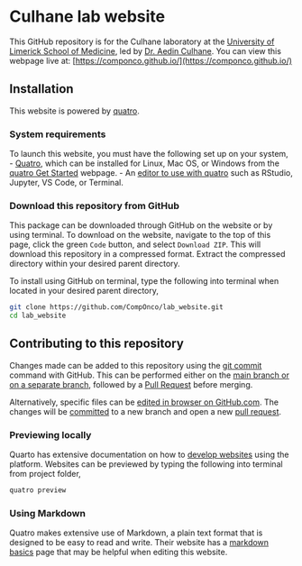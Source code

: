 # Culhane lab website

This GitHub repository is for the Culhane laboratory at the [University of Limerick School of Medicine](https://www.ul.ie/medicine/), led by [Dr. Aedin Culhane](https://www.ul.ie/medicine/about/staff/academic-faculty/prof-aed%C3%ADn-culhane). You can view this webpage live at: [https://componco.github.io/](https://componco.github.io/)

## Installation

This website is powered by [quatro](https://quarto.org/).

### System requirements

To launch this website, you must have the following set up on your system, - [Quatro](https://quarto.org/), which can be installed for Linux, Mac OS, or Windows from the [quatro Get Started](https://quarto.org/docs/get-started/) webpage. - An [editor to use with quatro](https://quarto.org/docs/get-started/) such as RStudio, Jupyter, VS Code, or Terminal.

### Download this repository from GitHub

This package can be downloaded through GitHub on the website or by using terminal. To download on the website, navigate to the top of this page, click the green `Code` button, and select `Download ZIP`. This will download this repository in a compressed format. Extract the compressed directory within your desired parent directory.

To install using GitHub on terminal, type the following into terminal when located in your desired parent directory,

``` bash
git clone https://github.com/CompOnco/lab_website.git
cd lab_website
```

## Contributing to this repository

Changes made can be added to this repository using the [git commit](https://github.com/git-guides/git-commit) command with GitHub. This can be performed either on the [main branch or on a separate branch](https://docs.github.com/en/pull-requests/collaborating-with-pull-requests/proposing-changes-to-your-work-with-pull-requests/about-branches), followed by a [Pull Request](https://docs.github.com/en/pull-requests/collaborating-with-pull-requests/proposing-changes-to-your-work-with-pull-requests/about-pull-requests) before merging.

Alternatively, specific files can be [edited in browser on GitHub.com](https://docs.github.com/en/repositories/working-with-files/managing-files/editing-files). The changes will be [committed](https://github.com/git-guides/git-commit) to a new branch and open a new [pull request](https://docs.github.com/en/pull-requests/collaborating-with-pull-requests/proposing-changes-to-your-work-with-pull-requests/about-pull-requests).

### Previewing locally

Quarto has extensive documentation on how to [develop websites](https://quarto.org/docs/websites/) using the platform. Websites can be previewed by typing the following into terminal from project folder,

``` bash
quatro preview 
```

### Using Markdown

Quatro makes extensive use of Markdown, a plain text format that is designed to be easy to read and write. Their website has a [markdown basics](https://quarto.org/docs/authoring/markdown-basics.html) page that may be helpful when editing this website.


